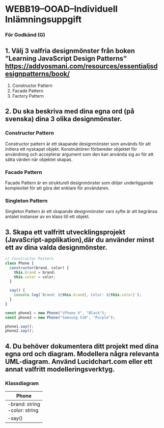 # WEBB19–OOAD–Individuell Inlämningsuppgift

### För Godkänd (G)

## 1. Välj 3 valfria designmönster från boken ”Learning JavaScript Design Patterns” https://addyosmani.com/resources/essentialjsdesignpatterns/book/

1. Constructor Pattern
2. Facade Pattern
3. Factory Pattern

## 2. Du ska beskriva med dina egna ord (på svenska) dina 3 olika designmönster.

### Constructor Pattern

Constructor pattern är ett skapande designmönster som används för att initiera ett nyskapat objekt. Konstruktören förbereder objektet för användning och accepterar argument som den kan använda sig av för att sätta värden när objektet skapas.

### Facade Pattern

Facade Pattern är en strukturell designmönster som döljer underliggande komplexitet för att göra det enklare för användaren.

### Singleton Pattern

Singleton Pattern är ett skapande designmönster vars syfte är att begränsa antalet instanser av en klass till ett objekt.

## 3. Skapa ett valfritt utvecklingsprojekt (JavaScript-applikation),där du använder minst ett av dina valda designmönster.

```javascript
// Constructor Pattern
class Phone {
  constructor(brand, color) {
    this.brand = brand;
    this.color = color;
  }

  say() {
    console.log(`Brand: ${this.brand}, Color: ${this.color}`);
  }
}

const phone1 = new Phone("iPhone X", "Black");
const phone2 = new Phone("Samsung S10", "Purple");

phone1.say();
phone2.say();
```

## 4. Du behöver dokumentera ditt projekt med dina egna ord och diagram. Modellera några relevanta UML-diagram. Använd Lucidchart.com eller ett annat valfritt modelleringsverktyg.
### Klassdiagram
| Phone                            |
| -------------------------------- |
| -brand: string<br>-color: string |
| -say()                           |
